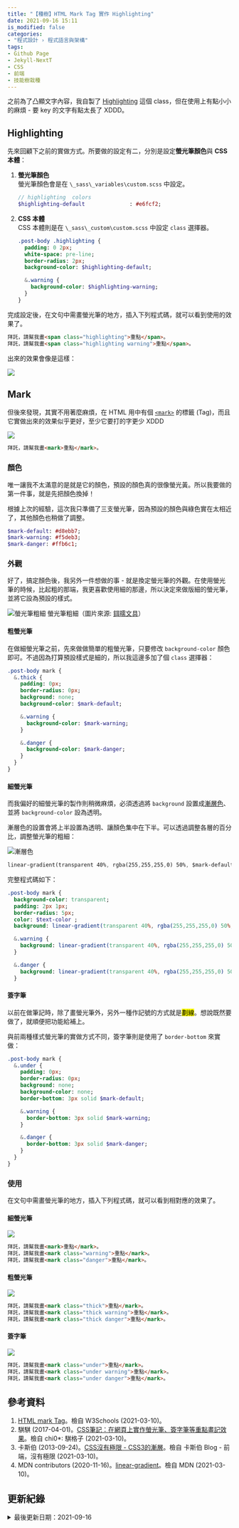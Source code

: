```yaml
---
title: "【種樹】HTML Mark Tag 實作 Highlighting"
date: 2021-09-16 15:11
is_modified: false
categories:
- "程式設計 › 程式語言與架構"
tags:
- Github Page
- Jekyll-NextT
- CSS
- 前端
- 技能樹栽種
--- 
```


之前為了凸顯文字內容，我自製了 [Highlighting](/Accent-the-Text-by-CSS-Alert-and-Highlighting#Highlighting) 這個 class，但在使用上有點小小的麻煩 - 要 key 的文字有點太長了 XDDD。

<!--more-->


## Highlighting
先來回顧下之前的實做方式。所要做的設定有二，分別是設定**螢光筆顏色**與 **CSS 本體**：

1. **螢光筆顏色**   
    螢光筆顏色會是在 `\_sass\_variables\custom.scss` 中設定。
    
    ```sass
    // highlighting  colors
    $highlighting-default              : #e6fcf2;
    ```

2. **CSS 本體**  
    CSS 本體則是在 `\_sass\_custom\custom.scss` 中設定 `class` 選擇器。

    ```sass
    .post-body .highlighting {
      padding: 0 2px;
      white-space: pre-line;
      border-radius: 2px;
      background-color: $highlighting-default;

      &.warning {
        background-color: $highlighting-warning;
      }
    }
    ```
<p class="paragraph-spacing"></p>

完成設定後，在文句中需畫螢光筆的地方，插入下列程式碼，就可以看到使用的效果了。

```html
拜託，請幫我畫<span class="highlighting">重點</span>。
拜託，請幫我畫<span class="highlighting warning">重點</span>。
```

出來的效果會像是這樣：
<p class="illustration">
    <img src="https://i.imgur.com/ZaF6hhZ.png">
</p>



## Mark
但後來發現，其實不用著麼麻煩，在 HTML 用中有個 [`<mark>`](https://www.w3schools.com/tags/tag_mark.asp) 的標籤 (Tag)，而且它實做出來的效果似乎更好，至少它要打的字更少 XDDD

<p class="illustration">
    <img src="https://i.imgur.com/nRHhI77.png">
</p>

```html
拜託，請幫我畫<mark>重點</mark>。
```


### 顏色
唯一讓我不太滿意的是就是它的顏色，預設的顏色真的很像螢光黃。所以我要做的第一件事，就是先把顏色換掉！

根據上次的經驗，這次我只準備了三支螢光筆，因為預設的顏色與綠色實在太相近了，其他顏色也稍做了調整。
```sass
$mark-default: #d8ebb7;
$mark-warning: #f5deb3;
$mark-danger: #ffb6c1;
```


### 外觀
好了，搞定顏色後，我另外一件想做的事 - 就是換定螢光筆的外觀。在使用螢光筆的時候，比起粗的那端，我更喜歡使用細的那邊，所以決定來做版細的螢光筆，並將它設為預設的樣式。

<p class="illustration">
    <img src="https://i.imgur.com/anDnWNi.png" alt="螢光筆粗細">
    螢光筆粗細（圖片來源: <a href="https://2ru.co/product/%E6%9C%AC%E8%89%B2%E5%8E%9F%E5%93%81%E4%BA%94%E8%89%B2%E9%9B%99%E9%A0%AD%E7%B2%97%E7%B4%B0%E8%9E%A2%E5%85%89%E7%AD%86%E7%B5%84-1%E5%85%A5/">鉺曘文具</a>）
</p>

#### 粗螢光筆
在做細螢光筆之前，先來做做簡單的粗螢光筆，只要修改 `background-color` 顏色即可。不過因為打算預設樣式是細的，所以我這邊多加了個 `class` 選擇器：

```sass
.post-body mark {
  &.thick {
    padding: 0px;
    border-radius: 0px; 
    background: none;
    background-color: $mark-default;

    &.warning {
      background-color: $mark-warning;
    }

    &.danger {
      background-color: $mark-danger;
    }
  }
}
```


#### 細螢光筆
而我偏好的細螢光筆的製作則稍微麻煩，必須透過將 `background` 設置成[漸層色](https://wcc723.github.io/css/2013/09/24/css-background/)、並將 `background-color` 設為透明。

漸層色的設置會將上半設置為透明、讓顏色集中在下半。可以透過調整各層的百分比，調整螢光筆的粗細：

<p class="illustration">
    <img src="https://i.imgur.com/sgafaxg.png?1" alt="漸層色">
</p>

```sass
linear-gradient(transparent 40%, rgba(255,255,255,0) 50%, $mark-default  75%, $mark-default 90%, transparent 95%);
```

<p class="paragraph-spacing"></p>

完整程式碼如下：
```sass
.post-body mark {
  background-color: transparent;
  padding: 2px 1px;
  border-radius: 5px; 
  color: $text-color ;  
  background: linear-gradient(transparent 40%, rgba(255,255,255,0) 50%, $mark-default  75%, $mark-default 90%, transparent 95%);

  &.warning {
    background: linear-gradient(transparent 40%, rgba(255,255,255,0) 50%,  $mark-warning  75%, $mark-warning 90%, transparent 95%);
  }

  &.danger {
    background: linear-gradient(transparent 40%, rgba(255,255,255,0) 50%,  $mark-danger  75%, $mark-danger 90%, transparent 95%);
  }    
```


#### 簽字筆
以前在做筆記時，除了畫螢光筆外，另外一種作記號的方式就是<mark>劃線</mark>。想說既然要做了，就順便把功能給補上。

與前兩種樣式螢光筆的實做方式不同，簽字筆則是使用了 `border-bottom` 來實做：

```sass
.post-body mark {
  &.under {    
    padding: 0px;  
    border-radius: 0px; 
    background: none;
    background-color: none;
    border-bottom: 3px solid $mark-default; 

    &.warning {
      border-bottom: 3px solid $mark-warning;
    }

    &.danger {
      border-bottom: 3px solid $mark-danger;
    }
  }
}
```


### 使用
在文句中需畫螢光筆的地方，插入下列程式碼，就可以看到相對應的效果了。

#### 細螢光筆
<p class="illustration">
    <img src="https://i.imgur.com/OvvX9zp.png">
</p>

```html
拜託，請幫我畫<mark>重點</mark>。
拜託，請幫我畫<mark class="warning">重點</mark>。
拜託，請幫我畫<mark class="danger">重點</mark>。
```


#### 粗螢光筆
<p class="illustration">
    <img src="https://i.imgur.com/l2Dqlmf.png">
</p>

```html
拜託，請幫我畫<mark class="thick">重點</mark>。
拜託，請幫我畫<mark class="thick warning">重點</mark>。
拜託，請幫我畫<mark class="thick danger">重點</mark>。
```
 

#### 簽字筆
<p class="illustration">
    <img src="https://i.imgur.com/GM3SN8M.png">
</p>


```html
拜託，請幫我畫<mark class="under">重點</mark>。
拜託，請幫我畫<mark class="under warning">重點</mark>。
拜託，請幫我畫<mark class="under danger">重點</mark>。
```



## 參考資料 
1. [HTML mark Tag](https://www.w3schools.com/tags/tag_mark.asp)。檢自 W3Schools (2021-03-10)。
2. 騏騏 (2017-04-01)。[CSS筆記：在網頁上實作螢光筆、簽字筆等重點畫記效果](https://chibaby1231.pixnet.net/blog/post/47152216-css%E7%AD%86%E8%A8%98%EF%BC%9A%E5%9C%A8%E7%B6%B2%E9%A0%81%E4%B8%8A%E5%AF%A6%E4%BD%9C%E8%9E%A2%E5%85%89%E7%AD%86%E3%80%81%E7%B0%BD%E5%AD%97%E7%AD%86%E7%AD%89%E9%87%8D%E9%BB%9E)。檢自 chi0*: 騏格子 (2021-03-10)。
3. 卡斯伯 (2013-09-24)。[CSS沒有極限 - CSS3的漸層](https://wcc723.github.io/css/2013/09/24/css-background/)。檢自 卡斯伯 Blog - 前端，沒有極限 (2021-03-10)。
4. MDN contributors (2020-11-16)。[linear-gradient](https://developer.mozilla.org/zh-CN/docs/Web/CSS/linear-gradient())。檢自 MDN (2021-03-10)。



## 更新紀錄
<details class="update_stamp">
  <summary>最後更新日期：2021-09-16</summary>
  <ul>
    <li>2021-09-16 發布</li>
    <li>2021-03-11 完稿</li>
    <li>2021-03-10 起稿</li>
  </ul>
</details>


